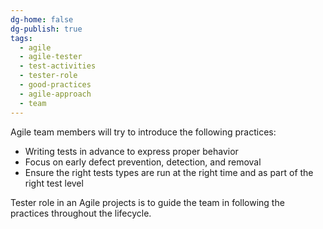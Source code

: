 ```yaml
---
dg-home: false
dg-publish: true
tags:
  - agile
  - agile-tester
  - test-activities
  - tester-role
  - good-practices
  - agile-approach
  - team
---
```


Agile team members will try to introduce the following practices:
- Writing tests in advance to express proper behavior
- Focus on early defect prevention, detection, and removal
- Ensure the right tests types are run at the right time and as part of the right test level

Tester role in an Agile projects is to guide the team in following the practices throughout the lifecycle.
